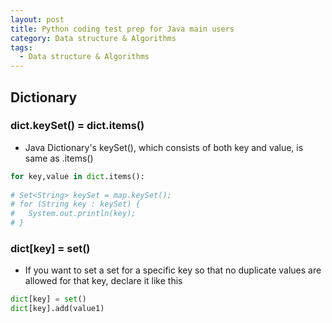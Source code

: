 ```yaml
---
layout: post
title: Python coding test prep for Java main users 
category: Data structure & Algorithms
tags:
  - Data structure & Algorithms
---
```


## Dictionary
### dict.keySet() = dict.items()
* Java Dictionary's keySet(), which consists of both key and value, is
same as .items()
```python
for key,value in dict.items():
  
# Set<String> keySet = map.keySet();
# for (String key : keySet) {
#   System.out.println(key);
# }
```

### dict[key] = set()
* If you want to set a set for a specific key so that no duplicate values 
are allowed for that key, declare it like this
```python
dict[key] = set()
dict[key].add(value1)

```
